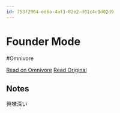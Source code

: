 ```yaml
---
id: 753f2964-ed6a-4af3-82e2-d81c4c9d02d9
---
```


# Founder Mode
#Omnivore

[Read on Omnivore](https://omnivore.app/me/https-paulgraham-com-foundermode-html-191d6647104)
[Read Original](https://paulgraham.com/foundermode.html)

## Notes

興味深い


